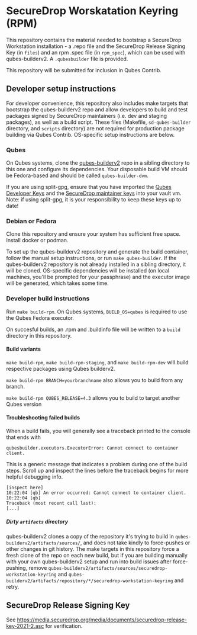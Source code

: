 # SecureDrop Worskatation Keyring (RPM)

This repository contains the material needed to bootstrap a SecureDrop
Workstation installation - a .repo file and the SecureDrop Release Signing
Key (in `files`) and an rpm .spec file (in `rpm_spec`), which can be used with qubes-builderv2. A `.qubesbuilder` file is provided.

This repository will be submitted for inclusion in Qubes Contrib.

## Developer setup instructions
For developer convenience, this repository also includes make targets that bootstrap the qubes-builderv2 repo and allow developers to build and test packages signed by SecureDrop maintainers (i.e. dev and staging packages), as well as a build script.
These files (Makefile, `sd-qubes-builder` directory, and `scripts` directory) are not required for production package building via Qubes Contrib. OS-specific setup instructions are below.

### Qubes
On Qubes systems, clone the [qubes-builderv2](https://github.com/QubesOS/qubes-builderv2) repo in a sibling directory to this one and configure its dependencies.
Your disposable build VM should be Fedora-based and should be called `qubes-builder-dvm`.

If you are using split-gpg, ensure that you have imported the [Qubes Developer Keys](https://keys.qubes-os.org/keys/qubes-developers-keys.asc) and the [SecureDrop maintainer keys](sd-qubes-builder) into your vault vm. Note: if using split-gpg, it is your responsibility to keep these keys up to date!

### Debian or Fedora
Clone this repository and ensure your system has sufficient free space. Install docker or podman.

To set up the qubes-builderv2 repository and generate the build container, follow the manual setup instructions, or run `make qubes-builder`.
If the qubes-builderv2 repository is not already installed in a sibling directory, it will be cloned.
OS-specific dependencies will be installed (on local machines, you'll be prompted for your passphrase) and the executor image will be generated, which takes some time.

### Developer build instructions
Run `make build-rpm`. On Qubes systems, `BUILD_OS=qubes` is required to use the Qubes Fedora executor.

On succesful builds, an .rpm and .buildinfo file will be written to a `build` directory in this repository.

#### Build variants
`make build-rpm`, `make build-rpm-staging`, and `make build-rpm-dev` will build respective packages using Qubes builderv2.

`make build-rpm BRANCH=yourbranchname` also allows you to build from any branch.

`make build-rpm QUBES_RELEASE=4.3` allows you to build to target another Qubes version

#### Troubleshooting failed builds
When a build fails, you will generally see a traceback printed to the console that ends with

```
qubesbuilder.executors.ExecutorError: Cannot connect to container client.
```

This is a generic message that indicates a problem during one of the build steps. Scroll up
and inspect the lines before the traceback begins for more helpful debugging info.

```
[inspect here]
10:22:04 [qb] An error occurred: Cannot connect to container client.
10:22:04 [qb] 
Traceback (most recent call last):
[...]
```
##### Dirty `artifacts` directory
qubes-builderv2 clones a copy of the repository it's trying to build in
`qubes-builderv2/artifacts/sources/`, and does not take kindly to force-pushes or other changes in git history.
The make targets in this repository force a fresh clone of the repo on each new build, but if you are building manually with your own qubes-builderv2 setup and run into build issues after force-pushing, remove `qubes-builderv2/artifacts/sources/securedrop-workstation-keyring` and `qubes-builderv2/artifacts/repository/*/securedrop-workstation-keyring` and retry.

## SecureDrop Release Signing Key
See https://media.securedrop.org/media/documents/securedrop-release-key-2021-2.asc for verification.
